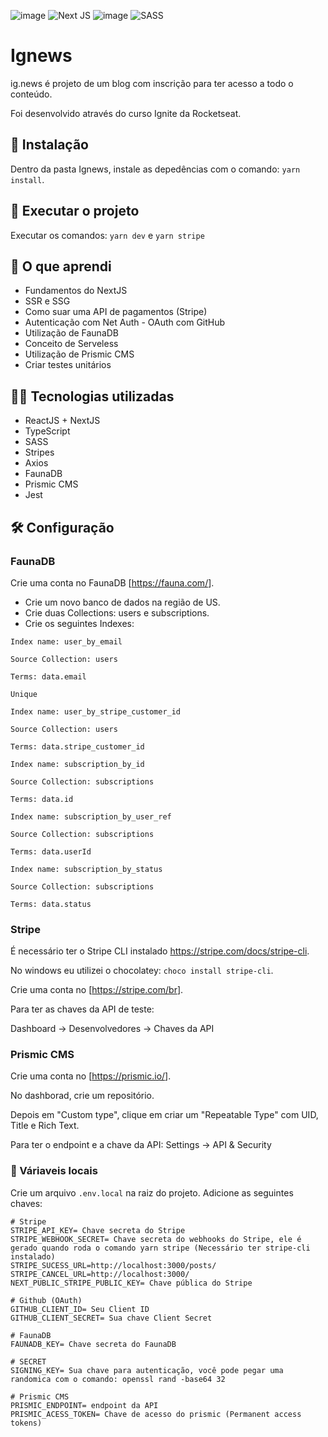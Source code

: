 ![image](https://img.shields.io/badge/React-20232A?style=for-the-badge&logo=react&logoColor=61DAFB) ![Next JS](https://img.shields.io/badge/Next-black?style=for-the-badge&logo=next.js&logoColor=white) ![image](https://img.shields.io/badge/TypeScript-007ACC?style=for-the-badge&logo=typescript&logoColor=white) ![SASS](https://img.shields.io/badge/SASS-hotpink.svg?style=for-the-badge&logo=SASS&logoColor=white)

# Ignews
ig.news é projeto de um blog com inscrição para ter acesso a todo o conteúdo. 

Foi desenvolvido através do curso Ignite da Rocketseat.

## 🔧 Instalação
Dentro da pasta Ignews, instale as depedências com o comando: ``yarn install``.

## 🔧 Executar o projeto
Executar os comandos: ```yarn dev``` e ```yarn stripe```

## 💪 O que aprendi
- Fundamentos do NextJS
- SSR e SSG
- Como suar uma API de pagamentos (Stripe)
- Autenticação com Net Auth - OAuth com GitHub
- Utilização de FaunaDB
- Conceito de Serveless
- Utilização de Prismic CMS
- Criar testes unitários

## 👩‍💻 Tecnologias utilizadas
- ReactJS + NextJS
- TypeScript
- SASS
- Stripes
- Axios
- FaunaDB
- Prismic CMS
- Jest

## 🛠 Configuração

### FaunaDB
Crie uma conta no FaunaDB [<https://fauna.com/>].
- Crie um novo banco de dados na região de US.
- Crie duas Collections: users e subscriptions.
- Crie os seguintes Indexes:
~~~
Index name: user_by_email

Source Collection: users

Terms: data.email

Unique
~~~
~~~
Index name: user_by_stripe_customer_id

Source Collection: users

Terms: data.stripe_customer_id
~~~    
~~~
Index name: subscription_by_id

Source Collection: subscriptions

Terms: data.id
~~~    
~~~
Index name: subscription_by_user_ref

Source Collection: subscriptions

Terms: data.userId
~~~  
~~~
Index name: subscription_by_status

Source Collection: subscriptions

Terms: data.status
~~~  

### Stripe
É necessário ter o Stripe CLI instalado <https://stripe.com/docs/stripe-cli>.

No windows eu utilizei o chocolatey: ```choco install stripe-cli```.


Crie uma conta no [<https://stripe.com/br>].

Para ter as chaves da API de teste:

Dashboard -> Desenvolvedores -> Chaves da API

### Prismic CMS
Crie uma conta no [<https://prismic.io/>].

No dashborad, crie um repositório.

Depois em "Custom type", clique em criar um "Repeatable Type" com UID, Title e Rich Text.


Para ter o endpoint e a chave da API: Settings -> API & Security


### 🔑 Váriaveis locais
Crie um arquivo ``.env.local`` na raiz do projeto.
Adicione as seguintes chaves:

~~~
# Stripe
STRIPE_API_KEY= Chave secreta do Stripe
STRIPE_WEBHOOK_SECRET= Chave secreta do webhooks do Stripe, ele é gerado quando roda o comando yarn stripe (Necessário ter stripe-cli instalado)
STRIPE_SUCESS_URL=http://localhost:3000/posts/
STRIPE_CANCEL_URL=http://localhost:3000/
NEXT_PUBLIC_STRIPE_PUBLIC_KEY= Chave pública do Stripe

# Github (OAuth)
GITHUB_CLIENT_ID= Seu Client ID
GITHUB_CLIENT_SECRET= Sua chave Client Secret

# FaunaDB
FAUNADB_KEY= Chave secreta do FaunaDB

# SECRET
SIGNING_KEY= Sua chave para autenticação, você pode pegar uma randomica com o comando: openssl rand -base64 32

# Prismic CMS
PRISMIC_ENDPOINT= endpoint da API
PRISMIC_ACESS_TOKEN= Chave de acesso do prismic (Permanent access tokens)
~~~
